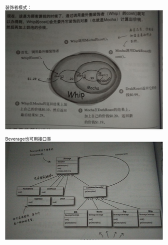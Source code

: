 装饰者模式：
<br /> 
![image](https://github.com/k8895/designs/blob/master/image/Decorator%20Pattern.png)
<br /> 
<br /> 
Beverage也可用接口类
![image](https://github.com/k8895/designs/blob/master/image/Decorator%20Pattern2.jpg)
